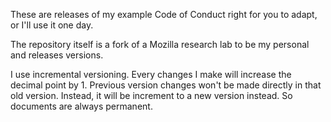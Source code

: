 These are releases of my example Code of Conduct right for you to adapt, or I'll use it one day.

The repository itself is a fork of a Mozilla research lab to be my personal and releases versions.

I use incremental versioning. Every changes I make will increase the decimal point by 1. Previous version changes won't be made directly in that old version. Instead, it will be increment to a new version instead. So documents are always permanent.
